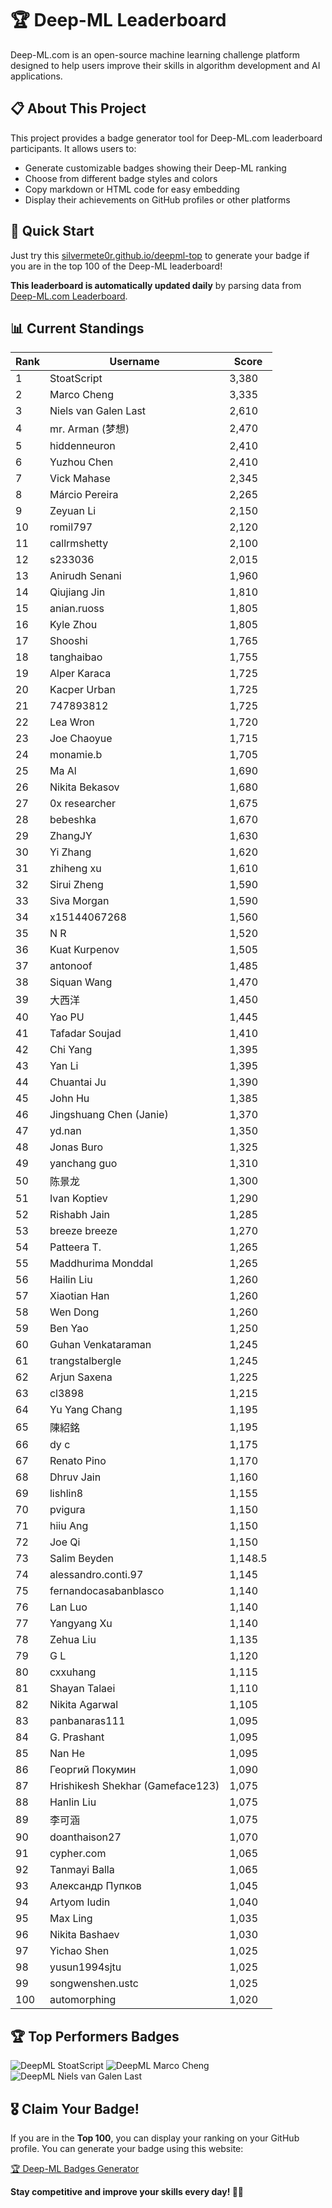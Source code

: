 # 🏆 Deep-ML Leaderboard

Deep-ML.com is an open-source machine learning challenge platform designed to help users improve their skills in algorithm development and AI applications.  

## 📋 About This Project

This project provides a badge generator tool for Deep-ML.com leaderboard participants. It allows users to:
- Generate customizable badges showing their Deep-ML ranking
- Choose from different badge styles and colors
- Copy markdown or HTML code for easy embedding
- Display their achievements on GitHub profiles or other platforms

## 🚀 Quick Start

Just try this [silvermete0r.github.io/deepml-top](silvermete0r.github.io/deepml-top) to generate your badge if you are in the top 100 of the Deep-ML leaderboard!

**This leaderboard is automatically updated daily** by parsing data from [Deep-ML.com Leaderboard](https://www.deep-ml.com/leaderboard).  

## 📊 Current Standings  

<!-- LEADERBOARD_START -->
| Rank | Username | Score |
|------|---------|-------|
| 1 | StoatScript | 3,380 |
| 2 | Marco Cheng | 3,335 |
| 3 | Niels van Galen Last | 2,610 |
| 4 | mr. Arman (梦想) | 2,470 |
| 5 | hiddenneuron | 2,410 |
| 6 | Yuzhou Chen | 2,410 |
| 7 | Vick Mahase | 2,345 |
| 8 | Márcio Pereira | 2,265 |
| 9 | Zeyuan Li | 2,150 |
| 10 | romil797 | 2,120 |
| 11 | callrmshetty | 2,100 |
| 12 | s233036 | 2,015 |
| 13 | Anirudh Senani | 1,960 |
| 14 | Qiujiang Jin | 1,810 |
| 15 | anian.ruoss | 1,805 |
| 16 | Kyle Zhou | 1,805 |
| 17 | Shooshi | 1,765 |
| 18 | tanghaibao | 1,755 |
| 19 | Alper Karaca | 1,725 |
| 20 | Kacper Urban | 1,725 |
| 21 | 747893812 | 1,725 |
| 22 | Lea Wron | 1,720 |
| 23 | Joe Chaoyue | 1,715 |
| 24 | monamie.b | 1,705 |
| 25 | Ma Al | 1,690 |
| 26 | Nikita Bekasov | 1,680 |
| 27 | 0x researcher | 1,675 |
| 28 | bebeshka | 1,670 |
| 29 | ZhangJY | 1,630 |
| 30 | Yi Zhang | 1,620 |
| 31 | zhiheng xu | 1,610 |
| 32 | Sirui Zheng | 1,590 |
| 33 | Siva Morgan | 1,590 |
| 34 | x15144067268 | 1,560 |
| 35 | N R | 1,520 |
| 36 | Kuat Kurpenov | 1,505 |
| 37 | antonoof | 1,485 |
| 38 | Siquan Wang | 1,470 |
| 39 | 大西洋 | 1,450 |
| 40 | Yao PU | 1,445 |
| 41 | Tafadar Soujad | 1,410 |
| 42 | Chi Yang | 1,395 |
| 43 | Yan Li | 1,395 |
| 44 | Chuantai Ju | 1,390 |
| 45 | John Hu | 1,385 |
| 46 | Jingshuang Chen (Janie) | 1,370 |
| 47 | yd.nan | 1,350 |
| 48 | Jonas Buro | 1,325 |
| 49 | yanchang guo | 1,310 |
| 50 | 陈景龙 | 1,300 |
| 51 | Ivan Koptiev | 1,290 |
| 52 | Rishabh Jain | 1,285 |
| 53 | breeze breeze | 1,270 |
| 54 | Patteera T. | 1,265 |
| 55 | Maddhurima Monddal | 1,265 |
| 56 | Hailin Liu | 1,260 |
| 57 | Xiaotian Han | 1,260 |
| 58 | Wen Dong | 1,260 |
| 59 | Ben Yao | 1,250 |
| 60 | Guhan Venkataraman | 1,245 |
| 61 | trangstalbergle | 1,245 |
| 62 | Arjun Saxena | 1,225 |
| 63 | cl3898 | 1,215 |
| 64 | Yu Yang Chang | 1,195 |
| 65 | 陳紹銘 | 1,195 |
| 66 | dy c | 1,175 |
| 67 | Renato Pino | 1,170 |
| 68 | Dhruv Jain | 1,160 |
| 69 | lishlin8 | 1,155 |
| 70 | pvigura | 1,150 |
| 71 | hiiu Ang | 1,150 |
| 72 | Joe Qi | 1,150 |
| 73 | Salim Beyden | 1,148.5 |
| 74 | alessandro.conti.97 | 1,145 |
| 75 | fernandocasabanblasco | 1,140 |
| 76 | Lan Luo | 1,140 |
| 77 | Yangyang Xu | 1,140 |
| 78 | Zehua Liu | 1,135 |
| 79 | G L | 1,120 |
| 80 | cxxuhang | 1,115 |
| 81 | Shayan Talaei | 1,110 |
| 82 | Nikita Agarwal | 1,105 |
| 83 | panbanaras111 | 1,095 |
| 84 | G. Prashant | 1,095 |
| 85 | Nan He | 1,095 |
| 86 | Георгий Покумин | 1,090 |
| 87 | Hrishikesh Shekhar (Gameface123) | 1,075 |
| 88 | Hanlin Liu | 1,075 |
| 89 | 李可涵 | 1,075 |
| 90 | doanthaison27 | 1,070 |
| 91 | cypher.com | 1,065 |
| 92 | Tanmayi Balla | 1,065 |
| 93 | Александр Пупков | 1,045 |
| 94 | Artyom Iudin | 1,040 |
| 95 | Max Ling | 1,035 |
| 96 | Nikita Bashaev | 1,030 |
| 97 | Yichao Shen | 1,025 |
| 98 | yusun1994sjtu | 1,025 |
| 99 | songwenshen.ustc | 1,025 |
| 100 | automorphing | 1,020 |
<!-- LEADERBOARD_END -->

## 🏆 Top Performers Badges

<!-- BADGES_START -->
![DeepML StoatScript](https://img.shields.io/badge/dynamic/json?url=https%3A%2F%2Fraw.githubusercontent.com%2Fsilvermete0r%2Fdeepml-top%2Fmain%2Fbadges.json&query=%24.2561d6c634fa6c4eb794454446029d95.label&prefix=Rank%20&style=for-the-badge&label=%F0%9F%9A%80%20DeepML&color=blue&link=https%3A%2F%2Fwww.deep-ml.com%2Fleaderboard)
![DeepML Marco Cheng](https://img.shields.io/badge/dynamic/json?url=https%3A%2F%2Fraw.githubusercontent.com%2Fsilvermete0r%2Fdeepml-top%2Fmain%2Fbadges.json&query=%24.4091c1a21900bd2c7d3f4e343acddda1.label&prefix=Rank%20&style=for-the-badge&label=%F0%9F%9A%80%20DeepML&color=blue&link=https%3A%2F%2Fwww.deep-ml.com%2Fleaderboard)
![DeepML Niels van Galen Last](https://img.shields.io/badge/dynamic/json?url=https%3A%2F%2Fraw.githubusercontent.com%2Fsilvermete0r%2Fdeepml-top%2Fmain%2Fbadges.json&query=%24.bf62d15a67b58334f4927c43de7b2b43.label&prefix=Rank%20&style=for-the-badge&label=%F0%9F%9A%80%20DeepML&color=blue&link=https%3A%2F%2Fwww.deep-ml.com%2Fleaderboard)
<!-- BADGES_END -->

## 🎖 Claim Your Badge!  

If you are in the **Top 100**, you can display your ranking on your GitHub profile. You can generate your badge using this website:

[🏆 Deep-ML Badges Generator](https://silvermete0r.github.io/deepml-top/)

**Stay competitive and improve your skills every day! 🚀🔥**